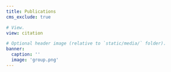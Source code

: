 ```yaml
---
title: Publications
cms_exclude: true

# View.
view: citation

# Optional header image (relative to `static/media/` folder).
banner:
  caption: ''
  image: 'group.png'
---
```

